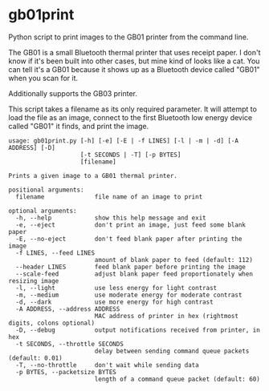 # gb01print

Python script to print images to the GB01 printer from the command line.

The GB01 is a small Bluetooth thermal printer that uses receipt paper. 
I don't know if it's been built into other cases, but mine kind of looks like a cat.
You can tell it's a GB01 because it shows up as a Bluetooth device called "GB01" when you scan for it.

Additionally supports the GB03 printer.

This script takes a filename as its only required parameter. 
It will attempt to load the file as an image, 
connect to the first Bluetooth low energy device called "GB01" it finds,
and print the image.

    usage: gb01print.py [-h] [-e] [-E | -f LINES] [-l | -m | -d] [-A ADDRESS] [-D]
                        [-t SECONDS | -T] [-p BYTES]
                        [filename]
    
    Prints a given image to a GB01 thermal printer.
    
    positional arguments:
      filename              file name of an image to print
    
    optional arguments:
      -h, --help            show this help message and exit
      -e, --eject           don't print an image, just feed some blank paper
      -E, --no-eject        don't feed blank paper after printing the image
      -f LINES, --feed LINES
                            amount of blank paper to feed (default: 112)
      --header LINES        feed blank paper before printing the image
      --scale-feed          adjust blank paper feed proportionately when resizing image
      -l, --light           use less energy for light contrast
      -m, --medium          use moderate energy for moderate contrast
      -d, --dark            use more energy for high contrast
      -A ADDRESS, --address ADDRESS
                            MAC address of printer in hex (rightmost digits, colons optional)
      -D, --debug           output notifications received from printer, in hex
      -t SECONDS, --throttle SECONDS
                            delay between sending command queue packets (default: 0.01)
      -T, --no-throttle     don't wait while sending data
      -p BYTES, --packetsize BYTES
                            length of a command queue packet (default: 60)
